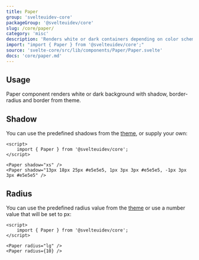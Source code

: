 ```yaml
---
title: Paper
group: 'svelteuidev-core'
packageGroup: '@svelteuidev/core'
slug: /core/paper/
category: 'misc'
description: 'Renders white or dark containers depending on color scheme'
import: "import { Paper } from '@svelteuidev/core';"
source: 'svelte-core/src/lib/components/Paper/Paper.svelte'
docs: 'core/paper.md'
---
```


<script>
    import { Demo, PaperDemos } from '@svelteuidev/demos';
    import { Heading } from 'components';
</script>

<Heading />

## Usage

Paper component renders white or dark background with shadow, border-radius and border from theme.

<Demo demo={PaperDemos.configurator} />

## Shadow

You can use the predefined shadows from the [theme](theming/default-theme#shadows), or supply your own:

```svelte
<script>
	import { Paper } from '@svelteuidev/core';
</script>

<Paper shadow="xs" />
<Paper shadow="13px 18px 25px #e5e5e5, 1px 3px 3px #e5e5e5, -1px 3px 3px #e5e5e5" />
```

## Radius

You can use the predefined radius value from the [theme](theming/default-theme#radius) or use a number value that will be set to px:

```svelte
<script>
	import { Paper } from '@svelteuidev/core';
</script>

<Paper radius="lg" />
<Paper radius={10} />
```
